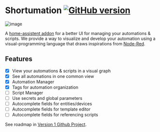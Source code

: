 # Shortumation [![GitHub version](https://badge.fury.io/gh/asosnovsky%2FShortumation.svg)](https://badge.fury.io/gh/asosnovsky%2FShortumation)

![image](https://user-images.githubusercontent.com/7451445/167028000-41528244-47be-408e-8f47-55187c0e5dcd.png)

A [home-assistent addon](https://www.home-assistant.io/addons/) for a better UI for managing your automations & scripts. We provide a way to visualize and develop your automation using a visual-programming language that draws inspirations from [Node-Red](https://nodered.org/).

## Features

- [X] View your automations & scripts in a visual graph
- [X] See all automations in one common view
- [X] Automation Manager
- [X] Tags for automation organization
- [ ] Script Manager
- [ ] Use secrets and global parameters
- [ ] Autocomplete fields for entities/devices
- [ ] Autocomplete fields for template editor 
- [ ] Autocomplete fields for referencing scripts 

See roadmap in [Version 1 Github Project](https://github.com/asosnovsky/Shortumation/projects/1).


